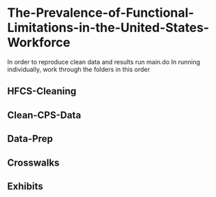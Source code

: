 # The-Prevalence-of-Functional-Limitations-in-the-United-States-Workforce

In order to reproduce clean data and results run main.do
In running individually, work through the folders in this order

## HFCS-Cleaning

## Clean-CPS-Data

## Data-Prep

## Crosswalks

## Exhibits
